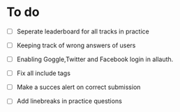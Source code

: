 # To do
- [ ] Seperate leaderboard for all tracks in practice
- [ ] Keeping track of wrong answers of users 
- [ ] Enabling Goggle,Twitter and Facebook login in allauth.
- [ ] Fix all include tags
- [ ] Make a succes alert on correct submission
- [ ] Add linebreaks in practice questions


